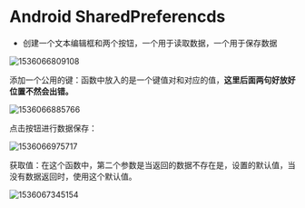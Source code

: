 # Android SharedPreferencds

- 创建一个文本编辑框和两个按钮，一个用于读取数据，一个用于保存数据

![1536066809108](C:\Users\RD007\AppData\Local\Temp\1536066809108.png)

添加一个公用的键：函数中放入的是一个键值对和对应的值，**这里后面两句好放好位置不然会出错。**

![1536066885766](E:\GitHub\work\sharedpreferences数据保存\image\statement)



点击按钮进行数据保存：

![1536066975717](E:\GitHub\work\sharedpreferences数据保存\image\put)



获取值：在这个函数中，第二个参数是当返回的数据不存在是，设置的默认值，当没有数据返回时，使用这个默认值。

![1536067345154](E:\GitHub\work\sharedpreferences数据保存\image\getdata)